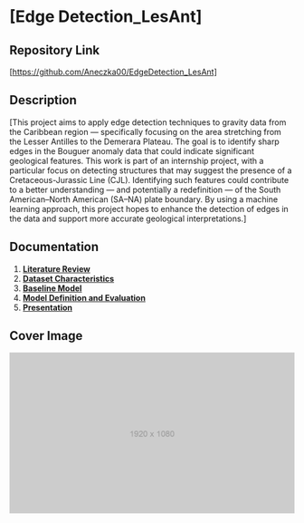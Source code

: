 # [Edge Detection_LesAnt]

## Repository Link

[https://github.com/Aneczka00/EdgeDetection_LesAnt]

## Description

[This project aims to apply edge detection techniques to gravity data from the Caribbean region — specifically focusing on the area stretching from the Lesser Antilles to the Demerara Plateau. The goal is to identify sharp edges in the Bouguer anomaly data that could indicate significant geological features. This work is part of an internship project, with a particular focus on detecting structures that may suggest the presence of a Cretaceous-Jurassic Line (CJL). Identifying such features could contribute to a better understanding — and potentially a redefinition — of the South American–North American (SA–NA) plate boundary. By using a machine learning approach, this project hopes to enhance the detection of edges in the data and support more accurate geological interpretations.]

## Documentation

1. **[Literature Review](0_LiteratureReview/README.md)**
2. **[Dataset Characteristics](1_DatasetCharacteristics/exploratory_data_analysis.ipynb)**
3. **[Baseline Model](2_BaselineModel/baseline_model.ipynb)**
4. **[Model Definition and Evaluation](3_Model/model_definition_evaluation)**
5. **[Presentation](4_Presentation/README.md)**

## Cover Image

![Project Cover Image](CoverImage/cover_image.png)
